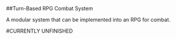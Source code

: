##Turn-Based RPG Combat System

A modular system that can be implemented into an RPG for combat.

#CURRENTLY UNFINISHED
